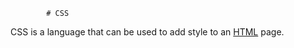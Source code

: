             # CSS

CSS is a language that can be used to add style to an [HTML](/wiki/HTML) page.

        